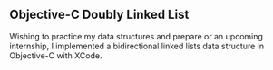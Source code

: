 
## Objective-C Doubly Linked List

Wishing to practice my data structures and prepare or an upcoming internship, 
I implemented a bidirectional linked lists data structure in Objective-C with XCode. 

